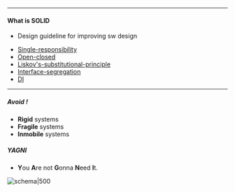 ****

#### What is SOLID 

* Design guideline for improving sw design 

 - [Single-responsibility](single-responsibility-principle.md)
 - [Open-closed](open-closed-principle.md)
 - [Liskov's-substitutional-principle](liskov's-substitution-principle.md)
 - [Interface-segregation](interface-segregation-principle.md)
 - [DI](interface-segregation-principle.md)

****
##### Avoid !

* **Rigid** systems
* **Fragile** systems
* **Inmobile**  systems

##### YAGNI 
- **Y**ou **A**re not **G**onna **N**eed **I**t.

![schema|500](assets/solid-princ.png)